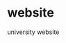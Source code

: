 # website
university website
<html prefix="og: http://ogp.me/ns#" dir="ltr" lang="en-gb">
<head>
    <base href="http://www.astu.edu.et/" />
	<meta http-equiv="content-type" content="text/html; charset=utf-8" />
	<meta name="description" content="Welcome to Assosa University" />
	<meta name="generator" content="Joomla! - Open Source Content Management" />
	<title>Assosa University - Assosa University</title>
	<link href="/?format=feed&amp;type=rss" rel="alternate" type="application/rss+xml" title="RSS 2.0" />
	<link href="/?format=feed&amp;type=atom" rel="alternate" type="application/atom+xml" title="Atom 1.0" />
	<link href="/templates/astu/favicon.ico" rel="shortcut icon" type="image/vnd.microsoft.icon" />
	<link href="/plugins/system/bdthemes_shortcodes/css/shortcode-ultimate.css" rel="stylesheet" type="text/css" />
	<link href="/plugins/system/bdthemes_shortcodes/css/font-awesome.css" rel="stylesheet" type="text/css" />
	<link href="https://cdnjs.cloudflare.com/ajax/libs/simple-line-icons/2.4.1/css/simple-line-icons.min.css" rel="stylesheet" type="text/css" />
	<link href="/components/com_k2/css/k2.css?v=2.9.0" rel="stylesheet" type="text/css" />
	<link href="/plugins/system/jce/css/content.css?27f645c7177243501a66553675702ca9" rel="stylesheet" type="text/css" />
	<link href="/modules/mod_djimageslider/themes/default/css/djimageslider.css" rel="stylesheet" type="text/css" />
	<link href="/media/mod_minicalendar/css/v5-grey.css?1572890048" rel="stylesheet" type="text/css" />
	<link href="/modules/mod_slideshowck/themes/default/css/camera.css" rel="stylesheet" type="text/css" />
	<link href="https://fonts.googleapis.com/css?family=Droid+Sans" rel="stylesheet" type="text/css" />
	<style type="text/css">
#camera_wrap_93 .camera_pag_ul li img, #camera_wrap_93 .camera_thumbs_cont ul li > img {height:75px;}
#camera_wrap_93 .camera_caption {
	display: block;
	position: absolute;
}
#camera_wrap_93 .camera_caption > div {
	-moz-border-radius: 5px 5px 5px 5px;-webkit-border-radius: 5px 5px 5px 5px;border-radius: 5px 5px 5px 5px;font-family:'Droid Sans';
}
#camera_wrap_93 .camera_caption > div div.camera_caption_title {
	font-size: 1.1em;
}
#camera_wrap_93 .camera_caption > div div.camera_caption_desc {
	font-size: 0.9em;
}

@media screen and (max-width: 480px) {
		#camera_wrap_93 .camera_caption {
			font-size: 0.6em !important;
		}
}
	</style>
	<script type="application/json" class="joomla-script-options new">{"csrf.token":"dd4ffa0f7921ef1c6770447691604885","system.paths":{"root":"","base":""}}</script>
	<script src="/media/jui/js/jquery.min.js?27f645c7177243501a66553675702ca9" type="text/javascript"></script>
	<script src="/media/jui/js/jquery-noconflict.js?27f645c7177243501a66553675702ca9" type="text/javascript"></script>
	<script src="/media/jui/js/jquery-migrate.min.js?27f645c7177243501a66553675702ca9" type="text/javascript"></script>
	<script src="/plugins/system/bdthemes_shortcodes/js/shortcode-ultimate.js" type="text/javascript"></script>
	<script src="/media/k2/assets/js/k2.frontend.js?v=2.9.0&amp;sitepath=/" type="text/javascript"></script>
	<script src="/media/system/js/mootools-core.js?27f645c7177243501a66553675702ca9" type="text/javascript"></script>
	<script src="/media/system/js/core.js?27f645c7177243501a66553675702ca9" type="text/javascript"></script>
	<script src="/media/system/js/mootools-more.js?27f645c7177243501a66553675702ca9" type="text/javascript"></script>
	<script src="/media/djextensions/jquery-easing/jquery.easing.min.js" type="text/javascript"></script>
	<script src="/modules/mod_djimageslider/assets/js/slider.js?v=4.0.0" type="text/javascript"></script>
	<script src="/media/mod_minicalendar/js/mod_minical.js?v=400" type="text/javascript"></script>
	<script src="/modules/mod_slideshowck/assets/jquery.easing.1.3.js" type="text/javascript"></script>
	<script src="/modules/mod_slideshowck/assets/camera.min.js" type="text/javascript"></script>
	<script type="text/javascript">

		jQuery(document).ready(function(){
			new Slideshowck('#camera_wrap_93', {
				 height: '350px',
				 minHeight: '150',
				 pauseOnClick: false,
				 hover: 1,
				 fx: 'random',
				 loader: 'none',
				 pagination: 0,
				 thumbnails: 0,
				 thumbheight: 75,
				 thumbwidth: 100,
				 time: 6000,
				 transPeriod: 800,
				 alignment: 'center',
				 autoAdvance: 1,
				 mobileAutoAdvance: 1,
				 portrait: 0,
				 barDirection: 'leftToRight',
				 imagePath: '/modules/mod_slideshowck/images/',
				 lightbox: 'mediaboxck',
				 fullpage: 0,
				 mobileimageresolution: '0',
				 navigationHover: true,
					mobileNavHover: true,
					navigation: true,
					playPause: true,
				 barPosition: 'bottom',
				 responsiveCaption: 0,
				 keyboardNavigation: 0,
				 container: ''
		});
}); 

	</script>

    <link rel="stylesheet" href="/templates/system/css/system.css" />
    <link rel="stylesheet" href="/templates/system/css/general.css" />

    <!-- Created template -->
    
    
    <meta name="viewport" content="initial-scale = 1.0, maximum-scale = 1.0, user-scalable = no, width = device-width">

    <!--[if lt IE 9]><script src="https://html5shiv.googlecode.com/svn/trunk/html5.js"></script><![endif]-->
    <link rel="stylesheet" href="/templates/astu/css/template.css" media="screen">
    <!--[if lte IE 7]><link rel="stylesheet" href="/templates/asu/css/template.ie7.css" media="screen" /><![endif]-->
    <link rel="stylesheet" href="/templates/astu/css/template.responsive.css" media="all">
<link rel="stylesheet" type="text/css" href="http://fonts.googleapis.com/css?family=Quattrocento+Sans&amp;subset=latin">

    <script>if ('undefined' != typeof jQuery) document._artxJQueryBackup = jQuery;</script>
    <script src="/templates/astu/jquery.js"></script>
    <script>jQuery.noConflict();</script>

    <script src="/templates/astu/script.js"></script>
        <script>if (document._artxJQueryBackup) jQuery = document._artxJQueryBackup;</script>
    <script src="/templates/astu/script.responsive.js"></script>
</head>
<body>

<div id="art-main">
    <div class="art-sheet clearfix">
<header class="art-header">
    <div class="art-shapes">
        
            </div>





<div class="art-textblock art-object1866185358" data-left="98.07%">
    <form class="art-search" name="Search" action="/index.php" method="post">
    <input type="text" value="" name="searchword">
        <input type="hidden" name="task" value="search">
<input type="hidden" name="option" value="com_search">
<input type="submit" value="" name="search" class="art-search-button">
        </form>
</div>
                
                    
</header>
<nav class="art-nav">
    
<ul class="art-hmenu"><li class="item-101 current active"><a class=" active" href="/">Home</a></li><li class="item-102 deeper parent"><a href="#">Latest</a><ul><li class="item-197"><a href="/latest/news">News</a></li><li class="item-199"><a href="/latest/upcoming-events">Upcoming Events</a></li><li class="item-200"><a href="#">ASU Visitors </a></li><li class="item-201"><a href="#">Archive News </a></li></ul></li><li class="item-106 deeper parent"><a href="#">About ASU</a><ul><li class="item-110 deeper parent"><a href="#">Administration</a><ul><li class="item-116"><a href="/about-us/administration/procurement-and-property-administration-directorate">Procurement and Property Administration </a></li><li class="item-117"><a href="/about-us/administration/human-resource-management-directorate"> Human Resource Management Directorate</a></li></ul></li><li class="item-111"><a href="/about-us/background-of-asu">Background of ASU</a></li><li class="item-112"><a href="/about-us/maps-and-directions">Maps and Directions</a></li><li class="item-113"><a href="/about-us/mission-and-purpose">Mission and Purpose</a></li><li class="item-114 deeper parent"><a href="#">University Leadership</a><ul><li class="item-118"><a href="/about-us/university-leadership/supervisory-board"> Supervisory Board </a></li><li class="item-119"><a href="/about-us/university-leadership/president-corner">President Corner </a></li><li class="item-120"><a href="/about-us/university-leadership/vice-presidents">Vice Presidents </a></li></ul></li><li class="item-115 deeper parent"><a href="#">Important Documents</a><ul><li class="item-121"><a href="/about-us/important-documents/university-senate"> University Senate </a></li><li class="item-122"><a href="/about-us/important-documents/academics-and-research-policy">Academics and Research Policy  </a></li></ul></li><li class="item-123"><a href="/about-us/astu-your-first-choose">ASTU Your First Choose</a></li><li class="item-260"><a href="/about-us/choose-Assosa-university-asu">Choose ASU</a></li></ul></li><li class="item-103 deeper parent"><a href="#">Academics </a><ul><li class="item-124 deeper parent"><a href="#">Libraries</a><ul><li class="item-125"><a href="/academics/libraries/libraries-services">Libraries Services </a></li><li class="item-126"><a href="/academics/libraries/branch-libraries"> Branch Libraries </a></li><li class="item-127"><a href="http://etd.astu.edu.et/" target="_blank">Thesis &amp; Dissertation</a></li><li class="item-128"><a href="http://opac.astu.edu.et/" target="_blank"> E-Catalogue </a></li><li class="item-129"><a href="http://dl.astu.edu.et/" target="_blank">ASU Digital Library</a></li></ul></li><li class="item-130 deeper parent"><a href="#">Division</a><ul><li class="item-131"><a href="/academics/division/division-of-freshman-program">Division of Freshman Program </a></li></ul></li><li class="item-132 deeper parent"><a href="#">Schools</a><ul><li class="item-133"><a href="/academics/schools/school-of-civil-engineering-and-architecture">School of Civil Engineering and Architecture </a></li><li class="item-134"><a href="/academics/schools/school-of-mechanical-chemical-materials-engineering">School of Mechanical, Chemical &amp; Materials Eng.</a></li><li class="item-135"><a href="/academics/schools/soeec">School of Electrical Engineering &amp; Computing</a></li><li class="item-136"><a href="/academics/schools/school-of-applied-natural-science">School of Applied Natural Science </a></li><li class="item-137"><a href="/academics/schools/school-of-humanities-and-social-science">School of Humanities and Social Science </a></li></ul></li></ul></li><li class="item-104 deeper parent"><a href="#">Admission</a><ul><li class="item-138"><a href="/admission/academic-calendar">Academic Calendar</a></li><li class="item-139"><a href="/admission/application-procedure">Application Procedure</a></li><li class="item-140"><a href="/admission/what-is-new">What is New?</a></li><li class="item-141"><a href="/admission/school-programs">School &amp; Programs</a></li><li class="item-142"><a href="/admission/downloads">Downloads</a></li><li class="item-143"><a href="/admission/undergraduate">Undergraduate</a></li><li class="item-258"><a href="/admission/postgraduate-programs">Postgraduate Programs</a></li><li class="item-296"><a href="/admission/continuing-education-institute">Continuing Education Institute</a></li></ul></li><li class="item-105 deeper parent"><a href="#">Research</a><ul><li class="item-144 deeper parent"><a href="#">ASTU Research project</a><ul><li class="item-146"><a href="/research/astu-research-project/astu-sponsored-research-project">ASTU Sponsored </a></li><li class="item-147"><a href="/research/astu-research-project/community-services-projects">Community Services </a></li><li class="item-148"><a href="/research/astu-research-project/consultancy-services">Consultancy Services</a></li><li class="item-149"><a href="/research/astu-research-project/externally-sponsired-research-projects">Externally Sponsired </a></li></ul></li><li class="item-150 deeper parent"><a href="#">External &amp; Internal Collaborations</a><ul><li class="item-151"><a href="/research/external-internal-collaborations/abroad-university-collaborations">Abroad University </a></li><li class="item-152"><a href="/research/external-internal-collaborations/local-university-collaborations">Local University </a></li><li class="item-153"><a href="/research/external-internal-collaborations/university-industry-linkages">University Industry Linkages</a></li></ul></li><li class="item-154 deeper parent"><a href="#">Publications</a><ul><li class="item-155"><a href="http://ejssd.atu.edu.et" target="_blank">EJSSD</a></li><li class="item-156"><a href="/research/publications/news-letter">News Letter</a></li><li class="item-157"><a href="/research/publications/proceedings">Proceedings</a></li></ul></li><li class="item-158 deeper parent"><a href="/research/research-execellence-centers">Research &amp; Execellence centers</a><ul><li class="item-159"><a href="/research/research-execellence-centers/cee">CEE</a></li><li class="item-160"><a href="/research/research-execellence-centers/center-for-sustainable-energy-development">CSED</a></li><li class="item-161"><a href="/research/research-execellence-centers/ctc">CTC</a></li><li class="item-162"><a href="/research/research-execellence-centers/stem">Stem</a></li><li class="item-324"><a href="/research/research-execellence-centers/coamse">CoAMSE</a></li></ul></li><li class="item-163 deeper parent"><a href="#">Research Output Dissemination</a><ul><li class="item-164"><a href="/research/research-output-dissemination/annual-research-conferences-review">ARCR</a></li><li class="item-165"><a href="/research/research-output-dissemination/workshop-symposium-conferences-proceedings">WSCP </a></li></ul></li><li class="item-166 deeper parent"><a href="#">Working Guidelines &amp; Policies</a><ul><li class="item-167"><a href="/research/working-guidelines-policies/guidelines-for-authors">Guidelines for Authors</a></li><li class="item-168"><a href="/research/working-guidelines-policies/thematic-areas-of-astu">Thematic Areas of ASU</a></li></ul></li><li class="item-169"><a href="/research/entrepreneurship-development-center-of-astu">Entrepreneurship Development Center</a></li><li class="item-171 deeper parent"><a href="#">Research Calendar &amp; Announcement</a><ul><li class="item-172"><a href="http://ejssd.astu.edu.et/index.php/EJSSD/announcement" target="_blank">call for EJSSD papers</a></li><li class="item-173"><a href="/research/research-calendar-and-announcement/calls-for-firts-round-proposal">calls for firts round proposal</a></li><li class="item-174"><a href="/research/research-calendar-and-announcement/tentative-reserach-calander">Tentative Reserach Calander</a></li></ul></li></ul></li><li class="item-107 deeper parent"><a href="#">Offices</a><ul><li class="item-175"><a href="/offices/academic-affairs">Academic Affairs</a></li><li class="item-297"><a href="/offices/office-of-academic-staff-affairs">Office of Academic Staff Affairs</a></li><li class="item-176"><a href="/offices/asqa">ASQA</a></li><li class="item-177"><a href="/offices/audit-service-directorate">Audit Service Directorate </a></li><li class="item-178"><a href="/offices/ethics-and-anti-corruption">Ethics and Anti-Corruption</a></li><li class="item-179"><a href="/offices/gender-affairs">Gender Affairs</a></li><li class="item-180"><a href="/offices/institutional-transformation">Institutional Transformation</a></li><li class="item-181"><a href="/offices/international-affairs-and-corporate-communication-directorate">IRCCD Directorate</a></li><li class="item-182"><a href="/offices/legal-matters">Legal Matters</a></li><li class="item-183"><a href="/offices/strategic-planning">Strategic Planning</a></li><li class="item-184"><a href="/offices/transformation-and-external-affairs">Transformation and External Affairs</a></li><li class="item-185"><a href="/offices/technology-transfer-and-community-service">Technology Transfer &amp; Community Service</a></li><li class="item-186"><a href="/offices/information-communication-technology-directorate">ICT Directorate</a></li></ul></li><li class="item-108 deeper parent"><a href="#">Linkages</a><ul><li class="item-187"><a href="/linkages/astu-partners">ASTU Partners </a></li><li class="item-188"><a href="/linkages/collaborations-with-stem-network">Collaborations with STEM Network</a></li><li class="item-189"><a href="/linkages/abroad-university-collaborations">Abroad University Collaborations</a></li><li class="item-190"><a href="/linkages/local-university-collaborations"> Local University collaborations</a></li><li class="item-191"><a href="/linkages/university-industry-linkages">University Industry Linkages</a></li></ul></li><li class="item-109 deeper parent"><a href="#">Announcements </a><ul><li class="item-192"><a href="/announcements/admissions">Admissions</a></li><li class="item-194"><a href="/announcements/vacancy-announcement">Vacancy Announcement</a></li><li class="item-195"><a href="/announcements/2012">የ2012 ዓ.ም መግቢያ ፈተና የምዝገባ ጥሪ</a></li><li class="item-196"><a href="/announcements/call-for-registrations">Call for Registrations</a></li><li class="item-261"><a href="http://www.astu.edu.et/about-us/choose-adama-science-technology-university-astu">Choose  ASTU</a></li></ul></li></ul> 
    </nav>
<div class="art-layout-wrapper">
                <div class="art-content-layout">
                    <div class="art-content-layout-row">
                        <div class="art-layout-cell art-content">
<!-- begin nostyle -->
<div class="art-nostyle">
<!-- begin nostyle content -->
<div class="slideshowck camera_wrap camera_amber_skin" id="camera_wrap_93">
			<div data-thumb="/images/th/INTERNAL_VACANCY_Second_time_th.jpg" data-src="/images/INTERNAL_VACANCY_Second_time.jpg" data-link="images/linked-pdf/Vacancy_for_the_Second_Time.pdf" data-target="_blank">
														<div class="camera_caption moveFromLeft">
					<div class="camera_caption_title">
						INTERNAL VACANCY(Second_time)											</div>
										<div class="camera_caption_desc">
																	</div>
									</div>
									</div>
		<div data-thumb="/images/Announcement-link/th/HomeGrown_Picture_th.png" data-src="/images/Announcement-link/HomeGrown_Picture.png" data-link="images/linked-pdf/HomeGrown_PHD.pdf" data-target="_blank">
														<div class="camera_caption moveFromLeft">
					<div class="camera_caption_title">
																	</div>
										<div class="camera_caption_desc">
																	</div>
									</div>
									</div>
		<div data-thumb="/images/slidephoto/slide2013/new/th/greeen_legacy_th.jpg" data-src="/images/slidephoto/slide2013/new/greeen_legacy.jpg" >
														<div class="camera_caption moveFromLeft">
					<div class="camera_caption_title">
						ASTU launched third round green legacy campaign											</div>
										<div class="camera_caption_desc">
																	</div>
									</div>
									</div>
		<div data-thumb="/images/slidephoto/slide2013/new/th/fresh_students_2013_th.jpg" data-src="/images/slidephoto/slide2013/new/fresh_students_2013.jpg" >
														<div class="camera_caption moveFromLeft">
					<div class="camera_caption_title">
						Welcome our students!											</div>
										<div class="camera_caption_desc">
																	</div>
									</div>
									</div>
		<div data-thumb="/images/slidephoto/slide2013/new/th/canada_amba_th.jpg" data-src="/images/slidephoto/slide2013/new/canada_amba.jpg" >
														<div class="camera_caption moveFromLeft">
					<div class="camera_caption_title">
						The ambassador of Canada to Ethiopia, H.E. Stéphane Jobin visited ASU.											</div>
										<div class="camera_caption_desc">
																	</div>
									</div>
									</div>
		<div data-thumb="/images/slidephoto/slide2013/new/th/Japan_A_th.jpg" data-src="/images/slidephoto/slide2013/new/Japan_A.jpg" >
														<div class="camera_caption moveFromLeft">
					<div class="camera_caption_title">
						The ambassador of Japan to Ethiopia visited ASTU											</div>
										<div class="camera_caption_desc">
																	</div>
									</div>
									</div>
		<div data-thumb="/images/report/th/Financial_transparency_th.png" data-src="/images/report/Financial_transparency.png" data-link="images/report/FTA_2013_1.pdf" data-target="_blank">
														<div class="camera_caption moveFromLeft">
					<div class="camera_caption_title">
						Financial transparency											</div>
										<div class="camera_caption_desc">
																	</div>
									</div>
									</div>
		<div data-thumb="/images/slidephoto/slide2013/th/140831110_3178215532280177_7366194330667385190_o_th.jpg" data-src="/images/slidephoto/slide2013/140831110_3178215532280177_7366194330667385190_o.jpg" >
														<div class="camera_caption moveFromLeft">
					<div class="camera_caption_title">
						Ambassador of Indonesia to Ethiopia, Djibouti and African Union visited ASTU											</div>
										<div class="camera_caption_desc">
																	</div>
									</div>
									</div>
</div>
<div style="clear:both;"></div>
<!-- end nostyle content -->
</div>
<!-- end nostyle -->
<div class="art-content-layout"><div class="art-content-layout-row"><div class="art-layout-cell" style="width: 50%;"><article class="art-post"><div class="art-postmetadataheader"><h2 class="art-postheader">The STEM Center</h2></div><div class="art-postcontent clearfix"><div class="custom"  >
	<p><img src="/images/Announcement-link/stem1.jpg" alt="stem1" width="319" height="239" style="display: block; margin-left: auto; margin-right: auto;" /></p>
<p>The STEM Center under the Office of Technology Centers, has finalized its five days awareness creation training for ten selected schools (five elementary and five high schools) in Adama City. The training was on Science, Technology, Engineering and Mathematics (STEM) program. The aim of the training was to introduce the activities and opportunities provided by ASTU STEM Center to the new generation so that the emerging generation can be inspired towards the STEM program. The awareness creation was held from Monday 5/7/2021 and to Friday 9/7/2021. So far, the Center has given services to Youth Academy (Elementary and High school), Vera Academy (Elementary and High School), Hawas Preparatory School, Saint Josef, ASTU special School, Bole Secondary school, and Oda Elementary School.</p></div></div></article><article class="art-post"><div class="art-postmetadataheader"><h2 class="art-postheader">ASU launched third round green legacy campaign</h2></div><div class="art-postcontent clearfix"><div class="custom"  >
	<div class="kvgmc6g5 cxmmr5t8 oygrvhab hcukyx3x c1et5uql ii04i59q">
<div dir="auto">
<div><img src="/images/Newsphoto/greeen_legacy.jpg" alt="greeen legacy" width="333" height="222" style="display: block; margin-left: auto; margin-right: auto;" /></div>
<div dir="auto">ASU community colorfully launched the third round green legacy campaign. ASU Peace Forum in collaboration with the Good Governance Directorate organized the event.</div>
<div dir="auto">On the occasion, Dr. KAMAL ABDURAHIM noted that this year’s third-round green legacy is being launched on the same date the UN Security Council has unanimously voted in favor of Ethiopia to allow the African Union to arbitrate the issues of GERD. Dr. KAMAL encouraged the participants to do their level best in maintaining the beauty of the university. Graduating class students also participated in the event by cleaning different areas in the university.</div>
</div>
</div></div></div></article><article class="art-post"><div class="art-postmetadataheader"><h2 class="art-postheader">Welcome our students!</h2></div><div class="art-postcontent clearfix"><div class="custom"  >
	<div><img src="/images/Newsphoto/fresh_students_2013.jpg" alt="fresh students 2013" width="330" height="220" style="display: block; margin-left: auto; margin-right: auto;" /></div>
<div dir="auto">The registration of first-year students is going on smoothly! Buses are picking students at the main bus station at Mercato and Kality bus station! This service will be given tomorrow as well!</div></div></div></article><article class="art-post"><div class="art-postmetadataheader"><h2 class="art-postheader">Adama Science and Technology University has signed a consultant contract agreement with Seoul Nation</h2></div><div class="art-postcontent clearfix"><div class="custom"  >
	<div><img src="/images/Newsphoto/aggrement_soul.jpg" alt="aggrement soul" width="348" height="232" style="display: block; margin-left: auto; margin-right: auto;" /></div>
<div dir="auto">Assosa University has signed a consultant contract agreement with Seoul National University. Accordingly, the consultant, IITB University, is expected to facilitate the design, supervision, and bid document preparation of the ASU-IITK project.</div>
<div dir="auto">It is recalled that the government of South Korea has agreed to finance the establishment of five Centers of Excellence in ASU with an outlay of one hundred million US Dollars. The agreement was signed between the governments of FDRE the Republic of Korea. T</div>
<div dir="auto">June 24, 2021</div></div></div></article><article class="art-post"><div class="art-postmetadataheader"><h2 class="art-postheader">The ambassador of Japan to Ethiopia visited ASTU</h2></div><div class="art-postcontent clearfix"><div class="custom"  >
	<div><img src="/images/Newsphoto/Japan_A.jpg" alt="Japan A" width="293" height="210" style="display: block; margin-left: auto; margin-right: auto;" /></div>
<div dir="auto">Ambassador extraordinary and plenipotentiary of Japan to Ethiopia, ITO Takako visited ASU. The ambassador was warmly welcomed by the members of the managing council of ASU. The ambassador promised to work collaboratively with the university. She encouraged the university to use opportunities provided by Japanese institutions.</div></div></div></article></div><div class="art-layout-cell" style="width: 50%;"><article class="art-post"><div class="art-postmetadataheader"><h2 class="art-postheader">The ambassador of Canada to Ethiopia, H.E. Stéphane Jobin visited ASTU.</h2></div><div class="art-postcontent clearfix"><div class="custom"  >
	<p><img src="/images/Newsphoto/canada_a.jpg" alt="canada a" width="344" height="229" style="display: block; margin-left: auto; margin-right: auto;" /></p>
<p>The ambassador of Canada to Ethiopia, H.E. Stéphane Jobin visited ASTU. The visit was meant to facilitate cooperation between ASTU and Canadian Higher learning institutions. The ambassador was welcomed by the members of the managing council (MC). The president of ASTU, Dr. KAMAL ABDURAHIM, introduced the ambassador to the MC members. He also pointed out the longstanding relationship between Ethiopia and Canada. The ambassador expressed his excitement about the hospitality and the working environment. The ambassador has vowed to forge a relationship between ASTU and Canadian Universities.</p></div></div></article><article class="art-post"><div class="art-postmetadataheader"><h2 class="art-postheader">A high level delegation led by H.E Dr Samuel Urkato, Minister of MoSHE, has visited ASU.</h2></div><div class="art-postcontent clearfix"><div class="custom"  >
	<div><img src="/images/Newsphoto/187129777_815679119070861_8315183057950458774_n.jpg" alt="187129777 815679119070861 8315183057950458774 n" width="323" height="215" style="display: block; margin-left: auto; margin-right: auto;" /></div>
<div dir="auto">A high-level delegation led by H.E Dr Samuel Urkato, Minister of MoSHE, has visited ASTU. The team was accompanied by members of advisory board of ASTU. Dr. Lemi Guta welcomed the guests and briefed them on the activities and plans of the University. The team in particular visited the Space Technology Institute, Sports Academy and ICT center.</div>
<div dir="auto">In their remarks about the visit, Dr. Samuel Urkato reiterated that ASU, which is bestowed with the mission of leading the technological transformation of the nation, is making commendable efforts towards achieving its responsibility. He labeled the efforts of ASU in technological transformation as successfully and exemplary. Similarly, Eng. Worku Gachena, board chairperson of ASU, remarked that ASU is the center of technology wherein theory is being put into practice. Furthermore, Dr. Mulu Nega, state minister of MoSHE, also expressed his satisfaction with the progress of the university by citing that ASU is better-off in using the ICT enhanced learning.</div></div></div></article><article class="art-post"><div class="art-postmetadataheader"><h2 class="art-postheader">Ambassador of Indonesia to Ethiopia, Djibouti and African Union visited ASTU</h2></div><div class="art-postcontent clearfix"><div class="custom"  >
	<p style="text-align: center;"><img src="/images/Newsphoto/140831110_3178215532280177_7366194330667385190_o.jpg" alt="140831110 3178215532280177 7366194330667385190 o" width="342" height="228" /></p>
<div dir="auto">Ambassador of Indonesia to Ethiopia, Djibouti and African Union visited ASU</div>
<div>&nbsp;</div>
<div dir="auto">H.E. Ambassador sanjay kumar, Ambassador of the Republic of India to Ethiopia, Djibouti and African Union visited Assosa University, (ASU) on January 21, 2021. The main objective of the work visit is to create a linkage between ASU and potential Indonesian Universities which contribute for the improvement of quality of education. During the event, the president of ASU, Dr. KAMAL ABDURAHIM along with all vice presidents, deans and directors warmly welcomed the Ambassador and briefly introduced Assosa University. Similarly, Ambassador Al SANJAY KUMAR also introduced his country Indonesia very nicely to the participants of the ceremony. Finally, the Ambassador visited the Space Science Institute and the ICT Studio of Assosa University.</div></div></div></article></div></div></div><article class="art-post art-messages"><div class="art-postcontent clearfix"><div id="system-message-container">
	</div>
</div></article><div class="blog-featured"></div>


                        </div>
                        <div class="art-layout-cell art-sidebar1">
<div class="art-block clearfix"><div class="art-blockheader"><h3 class="t">Quick links</h3></div><div class="art-blockcontent"><div class="custom"  >
	<ul>
<li><span style="font-size: 14pt;"><a href="http://estudent.astu.edu.et/portal" target="_blank" rel="noopener">Home Grown PHD Program Registration Link</a></span><img src="/images/Announcement-link/new015.gif" alt="new015" /></li>
<li><a href="/images/report/Procurement_Transperency.pdf">ASU Procurement Transparency</a></li>
<li><strong><span style="font-family: 'book antiqua', palatino;"><a href="/images/report/FTA_2013.pdf">ASTU Financial transparency</a></span></strong></li>
<li><a href="/images/linked-pdf/ASU-EDCF_Project.pdf">ASU-EDCF Project</a></li>
<li>ASTU E-Students Management System:<span style="color: #333333;"></span></li>
</ul>
<p>&nbsp; &nbsp; &nbsp; &nbsp; &nbsp;<a href="http://instructor.astu.edu.et/" target="_blank" rel="noopener">For Instructor only</a></p>
<p>&nbsp; &nbsp; &nbsp; &nbsp; &nbsp;<a href="https://estudent.astu.edu.et/" target="_blank" rel="noopener">For Student only&nbsp;&nbsp;</a></p>
<ul>
<li><a href="https://lms.asu.edu.et" target="_blank" rel="noopener">ASTU&nbsp;ELearning Portal</a></li>
<li><a href="http://ejssd.asu.edu.et" target="_blank" rel="noopener noreferrer">Ethiopian Journal of Sciences and Sustainable Development Portal</a></li>
<li><a href="http://dl.asu.edu.et/" target="_blank" rel="noopener"><span style="color: #333333;">ASTU Digital Library</span></a></li>
<li><a href="/stem/" target="_blank" rel="noopener noreferrer" style="color: #333333;">ASU STEM Center</a></li>
<li><a href="http://notice.asu.edu.et" target="_blank" rel="noopener">ASTU Notice Board&nbsp;</a></li>
</ul></div></div></div><div class="art-block clearfix"><div class="art-blockheader"><h3 class="t">Calendar</h3></div><div class="art-blockcontent"><div class="mod_minical_outer"><div class="mod_minical_inner" style="width:calc(100% - 6px)"><table class="mod_minical_table" style="width:100%"><tr class="mod_minical_month"><th class="mod_minical_left" onclick="mod_minical_ajax(-1, 2021, 07);"><span class="mod_minical_left" ></span></th><th colspan="5">July 2021</th><th class="mod_minical_right" onclick="mod_minical_ajax(+1, 2021, 07);"><span class="mod_minical_right" ></span></th></tr><tr class="mod_minical_day"><th>M</th><th>T</th><th>W</th><th>T</th><th>F</th><th>S</th><th>S</th></tr><tr><td colspan="3" class="mod_minical_nonday"></td><td>1</td><td>2</td><td>3</td><td>4</td></tr>
<tr><td>5</td><td>6</td><td>7</td><td>8</td><td>9</td><td>10</td><td>11</td></tr>
<tr><td>12</td><td>13</td><td>14</td><td>15</td><td>16</td><td>17</td><td>18</td></tr>
<tr><td>19</td><td>20</td><td class="mod_minical_today">21</td><td>22</td><td>23</td><td>24</td><td>25</td></tr>
<tr><td>26</td><td>27</td><td>28</td><td>29</td><td>30</td><td>31</td><td colspan="1" class="mod_minical_nonday"></td></tr></table>
</div></div></div></div><div class="art-block clearfix"><div class="art-blockheader"><h3 class="t">Announcement</h3></div><div class="art-blockcontent"><div class="custom"  >
	<ul>
<li><span style="font-size: 12pt;"><a href="/images/linked-pdf/Vacancy_for_the_Second_Time.pdf">Internal Vacancy (Second Time)</a><img src="/images/Announcement-link/new015.gif" alt="new015" /></span><a href="http://estudent.astu.edu.et/portal" target="_blank" rel="noopener"></a></li>
<li><a href="http://estudent.asu.edu.et/portal" target="_blank" rel="noopener"><span style="font-size: 12pt;"><strong>Home Grown PHD Program Registration Link</strong><img src="/images/Announcement-link/new015.gif" alt="new015" /></span></a></li>
<li><span style="font-size: 14pt;"><a href="/images/Announcement-link/UG_promotion.pdf">Academic fields in UG Program of ASTU</a></span></li>
</ul>
<ul>
<li><span style="font-size: 14pt; color: #000000;"><a href="/offices/gender-affairs" style="color: #000000;">Gender Affairs Directorate</a></span></li>
</ul></div></div></div><div class="art-block clearfix"><div class="art-blockheader"><h3 class="t">Upcoming Events</h3></div><div class="art-blockcontent"><div class="custom"  >
	<p>Mid Exam Schedule</p>
<p>Final Exam Schedule</p>
<p>Student Graduation Ceremony</p></div></div></div><div class="art-block clearfix"><div class="art-blockheader"><h3 class="t">Students Services</h3></div><div class="art-blockcontent"><div class="custom"  >
	<p style="padding-left: 60px;">Students Affairs<br />Student Unions<br />New Students<br />Campus Services<br />International Students<br />Housing and Dining</p></div></div></div><div class="art-block clearfix"><div class="art-blockheader"><h3 class="t">Systems</h3></div><div class="art-blockcontent"><div class="custom"  >
	<p><span style="color: #000000;"><img src="/images/icons/logoicon.png" alt="" />&nbsp;<a href="http://192.168.4.71/otrs/customer.pl" target="_blank" rel="noopener noreferrer" style="color: #000000;"></a><span style="font-size: 10pt;"><a href="http://srms.astu.edu.et" target="_blank" rel="noopener">Support Request Management System</a></span></span><br /><span style="color: #000000;"><img src="/images/icons/logoicon.png" alt="" /><a href="http://hrms.astu.edu.et" target="_blank" rel="noopener noreferrer" style="color: #000000;"> Human Resource Management System</a></span><br /><span style="color: #000000;"><img src="/images/icons/logoicon.png" alt="" />&nbsp; <a href="http://ssms.astu.edu.et" target="_blank" rel="noopener noreferrer" style="color: #000000;">Student Service Management System</a></span><br /><span style="color: #000000;"><img src="/images/icons/logoicon.png" alt="" />&nbsp; <a href="http://eams.astu.edu.et" target="_blank" rel="noopener noreferrer" style="color: #000000;">Employee Attendance System</a></span><span style="color: #000000;"><br /><img src="/images/icons/logoicon.png" alt="logoicon" /><a href="http://eStudent.asu.edu.et" target="_blank" rel="noopener noreferrer" style="color: #000000;">&nbsp; eStudent System</a></span><span style="color: #000000;"><a href="http://bada.asu.edu.et" target="_blank" rel="noopener noreferrer" style="color: #000000;"><br /></a></span></p></div></div></div><div class="art-block clearfix"><div class="art-blockheader"><h3 class="t">Academics Menu</h3></div><div class="art-blockcontent"><div class="custom"  >
	<p style="padding-left: 30px;"><a href="/admission/academic-calendar">Academic Calendar</a>&nbsp;(PG &amp; UG)<br />ASTU Academics and Research Policy<br />Schools and Programs<br />Office of Registration<br />School of Graduate Studies<br />Division of Freshman Program</p></div></div></div><div class="art-block clearfix"><div class="art-blockheader"><h3 class="t">Connect with us</h3></div><div class="art-blockcontent"><div class="custom"  >
	<p>We're on Social Networks.</p>
<p>Follow us &amp; get in touch.<br /><a href="https://www.facebook.com/asu/" target="_blank" rel="noopener noreferrer"><img src="/images/Socialicons/social-icon.png" alt="" /></a>&nbsp; <a href="http://www.linkedin.com/" target="_blank" rel="noopener noreferrer"><img src="/images/Socialicons/linkedin-icon.png" alt="" /></a>&nbsp; <a href="https://twitter.com/" target="_blank" rel="noopener noreferrer"><img src="/images/Socialicons/twitter.png" alt="" /></a>&nbsp; <a href="http://www.googlepls.com/" target="_blank" rel="noopener noreferrer"><img src="/images/Socialicons/GooglePlusa.png" alt="" /></a>&nbsp; <a href="https://youtu.be/2Jmb5_d0m7Y" target="_blank" rel="noopener noreferrer"><img src="/images/Socialicons/YouTube.png" alt="" /></a></p></div></div></div><div class="art-block clearfix"><div class="art-blockheader"><h3 class="t">Downloads</h3></div><div class="art-blockcontent"><div class="custom"  >
	<p><img src="/images/icons/downloadicon.png" alt="" />&nbsp;<a href="/images/linked-pdf/Advancedmaterilasengineering.pdf">Advanced Materials Science and Engineering</a></p>
<p><img src="/images/icons/downloadicon.png" alt="downloadicon" />BID</p>
<p><img src="/images/icons/downloadicon.png" alt="" />&nbsp; ASU Monthly Bulletin</p>
<p><img src="/images/icons/downloadicon.png" alt="" />&nbsp; Plan and Program Budget</p>
<p><img src="/images/icons/downloadicon.png" alt="" />&nbsp; <span style="color: #000000;">Guidelines, Policies and Legislation</span></p>
<p><img src="/images/icons/downloadicon.png" alt="" />&nbsp; <a href="https://ejssd.asu.edu.et" target="_blank" rel="noopener noreferrer">ASTU Journal&nbsp;</a></p>
<p><img src="/images/icons/downloadicon.png" alt="" />&nbsp; Other Downloads</p></div></div></div>


                        </div>
                    </div>
                </div>
            </div>
<div class="art-content-layout"><div class="art-content-layout-row"><div class="art-layout-cell art-layout-sidebar-bg" style="width: 33%;"><div class="art-block clearfix"><div class="art-blockheader"><h3 class="t">Media Gallery</h3></div><div class="art-blockcontent"><div style="border: 0px !important;">
<div id="djslider-loader115" class="djslider-loader djslider-loader-default" data-animation='{"auto":"1","looponce":"0","transition":"easeInOutExpo","css3transition":"cubic-bezier(1.000, 0.000, 0.000, 1.000)","duration":400,"delay":3400}' data-djslider='{"id":"115","slider_type":"0","slide_size":250,"visible_slides":"3","direction":"left","show_buttons":"1","show_arrows":"1","preload":"800","css3":"1"}' tabindex="0">
    <div id="djslider115" class="djslider djslider-default" style="height: 170px; width: 740px; max-width: 740px !important;">
        <div id="slider-container115" class="slider-container">
        	<ul id="slider115" class="djslider-in">
          		          			<li style="margin: 0 10px 0px 0 !important; height: 170px; width: 240px;">
          					            											<img class="dj-image" src="/images/sampledata/fruitshop/slide1.jpg" alt="slide1.jpg"  style="width: auto; height: 100%;"/>
																									
						
					</li>
                          			<li style="margin: 0 10px 0px 0 !important; height: 170px; width: 240px;">
          					            											<img class="dj-image" src="/images/sampledata/fruitshop/slide2.jpg" alt="slide2.jpg"  style="width: auto; height: 100%;"/>
																									
						
					</li>
                          			<li style="margin: 0 10px 0px 0 !important; height: 170px; width: 240px;">
          					            											<img class="dj-image" src="/images/sampledata/fruitshop/slide5.jpg" alt="slide5.jpg"  style="width: auto; height: 100%;"/>
																									
						
					</li>
                          			<li style="margin: 0 10px 0px 0 !important; height: 170px; width: 240px;">
          					            											<img class="dj-image" src="/images/sampledata/fruitshop/slide6.jpg" alt="slide6.jpg"  style="width: auto; height: 100%;"/>
																									
						
					</li>
                          			<li style="margin: 0 10px 0px 0 !important; height: 170px; width: 240px;">
          					            											<img class="dj-image" src="/images/sampledata/fruitshop/slide7.jpg" alt="slide7.jpg"  style="width: auto; height: 100%;"/>
																									
						
					</li>
                          			<li style="margin: 0 10px 0px 0 !important; height: 170px; width: 240px;">
          					            											<img class="dj-image" src="/images/sampledata/fruitshop/slide8.jpg" alt="slide8.jpg"  style="width: auto; height: 100%;"/>
																									
						
					</li>
                          			<li style="margin: 0 10px 0px 0 !important; height: 170px; width: 240px;">
          					            											<img class="dj-image" src="/images/sampledata/fruitshop/slide14.jpg" alt="slide14.jpg"  style="width: auto; height: 100%;"/>
																									
						
					</li>
                          			<li style="margin: 0 10px 0px 0 !important; height: 170px; width: 240px;">
          					            											<img class="dj-image" src="/images/sampledata/fruitshop/slide16.jpg" alt="slide16.jpg"  style="width: auto; height: 100%;"/>
																									
						
					</li>
                          			<li style="margin: 0 10px 0px 0 !important; height: 170px; width: 240px;">
          					            											<img class="dj-image" src="/images/sampledata/fruitshop/slide18.jpg" alt="slide18.jpg"  style="width: auto; height: 100%;"/>
																									
						
					</li>
                          			<li style="margin: 0 10px 0px 0 !important; height: 170px; width: 240px;">
          					            											<img class="dj-image" src="/images/sampledata/fruitshop/slide20.jpg" alt="slide20.jpg"  style="width: auto; height: 100%;"/>
																									
						
					</li>
                          			<li style="margin: 0 10px 0px 0 !important; height: 170px; width: 240px;">
          					            											<img class="dj-image" src="/images/sampledata/fruitshop/slide23.jpg" alt="slide23.jpg"  style="width: auto; height: 100%;"/>
																									
						
					</li>
                          			<li style="margin: 0 10px 0px 0 !important; height: 170px; width: 240px;">
          					            											<img class="dj-image" src="/images/sampledata/fruitshop/_K8A1512.jpg" alt="_K8A1512.jpg"  style="width: auto; height: 100%;"/>
																									
						
					</li>
                          			<li style="margin: 0 10px 0px 0 !important; height: 170px; width: 240px;">
          					            											<img class="dj-image" src="/images/sampledata/fruitshop/_K8A1520.jpg" alt="_K8A1520.jpg"  style="width: auto; height: 100%;"/>
																									
						
					</li>
                          			<li style="margin: 0 10px 0px 0 !important; height: 170px; width: 240px;">
          					            											<img class="dj-image" src="/images/sampledata/fruitshop/_K8A1616.jpg" alt="_K8A1616.jpg"  style="width: auto; height: 100%;"/>
																									
						
					</li>
                          			<li style="margin: 0 10px 0px 0 !important; height: 170px; width: 240px;">
          					            											<img class="dj-image" src="/images/sampledata/fruitshop/_K8A1809.jpg" alt="_K8A1809.jpg"  style="width: auto; height: 100%;"/>
																									
						
					</li>
                          			<li style="margin: 0 10px 0px 0 !important; height: 170px; width: 240px;">
          					            											<img class="dj-image" src="/images/sampledata/fruitshop/_K8A1821.jpg" alt="_K8A1821.jpg"  style="width: auto; height: 100%;"/>
																									
						
					</li>
                          			<li style="margin: 0 10px 0px 0 !important; height: 170px; width: 240px;">
          					            											<img class="dj-image" src="/images/sampledata/fruitshop/_K8A2605.jpg" alt="_K8A2605.jpg"  style="width: auto; height: 100%;"/>
																									
						
					</li>
                          			<li style="margin: 0 10px 0px 0 !important; height: 170px; width: 240px;">
          					            											<img class="dj-image" src="/images/sampledata/fruitshop/_K8A2639.jpg" alt="_K8A2639.jpg"  style="width: auto; height: 100%;"/>
																									
						
					</li>
                          			<li style="margin: 0 10px 0px 0 !important; height: 170px; width: 240px;">
          					            											<img class="dj-image" src="/images/sampledata/fruitshop/_K8A2672.jpg" alt="_K8A2672.jpg"  style="width: auto; height: 100%;"/>
																									
						
					</li>
                          			<li style="margin: 0 10px 0px 0 !important; height: 170px; width: 240px;">
          					            											<img class="dj-image" src="/images/sampledata/fruitshop/_K8A2757.jpg" alt="_K8A2757.jpg"  style="width: auto; height: 100%;"/>
																									
						
					</li>
                          			<li style="margin: 0 10px 0px 0 !important; height: 170px; width: 240px;">
          					            											<img class="dj-image" src="/images/sampledata/fruitshop/_K8A2804.jpg" alt="_K8A2804.jpg"  style="width: auto; height: 100%;"/>
																									
						
					</li>
                          			<li style="margin: 0 10px 0px 0 !important; height: 170px; width: 240px;">
          					            											<img class="dj-image" src="/images/sampledata/fruitshop/_K8A2865.jpg" alt="_K8A2865.jpg"  style="width: auto; height: 100%;"/>
																									
						
					</li>
                          			<li style="margin: 0 10px 0px 0 !important; height: 170px; width: 240px;">
          					            											<img class="dj-image" src="/images/sampledata/fruitshop/_K8A2869.jpg" alt="_K8A2869.jpg"  style="width: auto; height: 100%;"/>
																									
						
					</li>
                          			<li style="margin: 0 10px 0px 0 !important; height: 170px; width: 240px;">
          					            											<img class="dj-image" src="/images/sampledata/fruitshop/_K8A2903.jpg" alt="_K8A2903.jpg"  style="width: auto; height: 100%;"/>
																									
						
					</li>
                          			<li style="margin: 0 10px 0px 0 !important; height: 170px; width: 240px;">
          					            											<img class="dj-image" src="/images/sampledata/fruitshop/_K8A2904.jpg" alt="_K8A2904.jpg"  style="width: auto; height: 100%;"/>
																									
						
					</li>
                          			<li style="margin: 0 10px 0px 0 !important; height: 170px; width: 240px;">
          					            											<img class="dj-image" src="/images/sampledata/fruitshop/_K8A2919.jpg" alt="_K8A2919.jpg"  style="width: auto; height: 100%;"/>
																									
						
					</li>
                          			<li style="margin: 0 10px 0px 0 !important; height: 170px; width: 240px;">
          					            											<img class="dj-image" src="/images/sampledata/fruitshop/_K8A3109.jpg" alt="_K8A3109.jpg"  style="width: auto; height: 100%;"/>
																									
						
					</li>
                          			<li style="margin: 0 10px 0px 0 !important; height: 170px; width: 240px;">
          					            											<img class="dj-image" src="/images/sampledata/fruitshop/_K8A3114.jpg" alt="_K8A3114.jpg"  style="width: auto; height: 100%;"/>
																									
						
					</li>
                          			<li style="margin: 0 10px 0px 0 !important; height: 170px; width: 240px;">
          					            											<img class="dj-image" src="/images/sampledata/fruitshop/_K8A3119.jpg" alt="_K8A3119.jpg"  style="width: auto; height: 100%;"/>
																									
						
					</li>
                          			<li style="margin: 0 10px 0px 0 !important; height: 170px; width: 240px;">
          					            											<img class="dj-image" src="/images/sampledata/fruitshop/_K8A3132.jpg" alt="_K8A3132.jpg"  style="width: auto; height: 100%;"/>
																									
						
					</li>
                        	</ul>
        </div>
                <div id="navigation115" class="navigation-container" style="top: 23.529411764706%; margin: 0 1.3513513513514%;">
        	        	<img id="prev115" class="prev-button showOnHover" src="/modules/mod_djimageslider/themes/default/images/prev.png" alt="Previous" tabindex="0" />
			<img id="next115" class="next-button showOnHover" src="/modules/mod_djimageslider/themes/default/images/next.png" alt="Next" tabindex="0" />
									<img id="play115" class="play-button showOnHover" src="/modules/mod_djimageslider/themes/default/images/play.png" alt="Play" tabindex="0" />
			<img id="pause115" class="pause-button showOnHover" src="/modules/mod_djimageslider/themes/default/images/pause.png" alt="Pause" tabindex="0" />
			        </div>
                    </div>
</div>
</div>
<div class="djslider-end" style="clear: both" tabindex="0"></div></div></div></div><div class="art-layout-cell art-layout-sidebar-bg" style="width: 33%;"><div class="art-block clearfix"><div class="art-blockheader"><h3 class="t">ASU Campuse Map</h3></div><div class="art-blockcontent"><div class="custom"  >
	<p><a href="/about-us/maps-and-directions"><img src="/images/modulephoto/maps1.png" alt="maps1" width="370" height="130" /></a></p></div></div></div></div><div class="art-layout-cell art-layout-sidebar-bg" style="width: 34%;"><div class="art-block clearfix"><div class="art-blockheader"><h3 class="t">Contact us</h3></div><div class="art-blockcontent"><div class="custom"  >
	<p><strong>International Relations and Corporate Communications</strong><br />Office: +25912289558,  Email: <a href="mailto:iapr@asu.edu.et">irccd@asu.edu.et</a> <br />P.O.Box: 1133 Assosa, Ethiopia<br /><strong>Office of Registrar</strong>  <br />Office: +251 -133365545,  Email: <a href="mailto:sar@asu.edu.et">sar@asu.edu.et</a><br />P.O.Box: 101452 Assosa, Ethiopia</p></div></div></div></div></div></div>
<footer class="art-footer">
<div class="art-content-layout-wrapper layout-item-0">
<div class="art-content-layout">
    <div class="art-content-layout-row">
    <div class="art-layout-cell" style="width: 100%">
        <p><br></p><p style="text-align: justify;"><span style="font-weight: bold;"><span style="font-size: 14px;">&nbsp;</span>&nbsp;&nbsp;<span style="color: rgb(255, 255, 255); font-size: 15px;">© 2021 &nbsp;Assosay University</span></span><br>
        <br></p>
    </div>
    </div>
</div>
</div>

</footer>

    </div>
    <p class="art-page-footer">
        <br/>
    </p>
</div>



</body>
</html>

